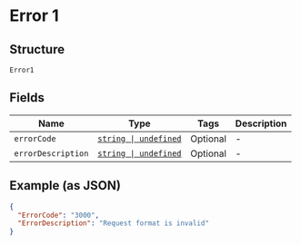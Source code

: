 
# Error 1

## Structure

`Error1`

## Fields

| Name | Type | Tags | Description |
|  --- | --- | --- | --- |
| `errorCode` | [`string \| undefined`](../../doc/models/string-enum.md) | Optional | - |
| `errorDescription` | [`string \| undefined`](../../doc/models/string-enum.md) | Optional | - |

## Example (as JSON)

```json
{
  "ErrorCode": "3000",
  "ErrorDescription": "Request format is invalid"
}
```

